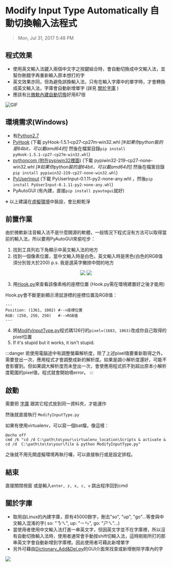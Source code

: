 Modify Input Type Automatically 自動切換輸入法程式
===

> Mon, Jul 31, 2017 5:48 PM

## 程式效果
- 使用英文輸入法鍵入兩個中文字之按鍵組合時，會自動切換成中文輸入法，並幫你刪錯字再重新輸入原本想打的字
- 英文效果亦同，但為避免誤換輸入法，只有在輸入字庫中的單字時，才會轉換成英文輸入法，字庫會自動新增單字 (詳見 [關於字庫](./README.md#關於字庫) )
- 應該有比[微軟內建自動切換](https://answers.microsoft.com/zh-hant/windows/forum/windows_10-ime/windows-10/cda818ad-1081-4165-89cd-6d43349c4b9a)好用87倍
<!--
(內建是只要輸入沒有對應合法中文就直接跳成英文QQ)
-->

![GIF](http://i.imgur.com/s8SDrcZ.gif)
## 環境需求(Windows)
- 有[Python2.7](https://www.python.org/downloads/)
- [PyHook](http://www.lfd.uci.edu/~gohlke/pythonlibs/#pyhook)
(下載 pyHook‑1.5.1‑cp27‑cp27m‑win32.whl 
*[#如果你python裝的是64bit，可以載amd64的]*
然後在檔案目錄`pip install pyHook‑1.5.1‑cp27‑cp27m‑win32.whl`)
- [pythoncom (附在pypiwin32裡面)](https://pypi.python.org/pypi/pypiwin32/219)
(下載 pypiwin32-219-cp27-none-win32.whl
*[#如果你python裝的是64bit，可以載amd64的]*
然後在檔案目錄`pip install pypiwin32-219-cp27-none-win32.whl`)
- [PyUserInput](https://pypi.python.org/pypi/PyUserInput/)
(下載 PyUserInput-0.1.11-py2-none-any.whl ，然後`pip install PyUserInput-0.1.11-py2-none-any.whl`)
- PyAutoGUI
(有內建，直接`pip install pyautogui`就好)
<!--
- requests
(有內建，直接`pip install requests`就好)
-->
※ 以上建議在[虛擬環境](https://hackmd.io/s/HycT9L68W)中裝設，會比較乾淨

## 前置作業
由於微軟新注音輸入法不是什麼開源的軟體，一般情況下程式沒有方法可以取得當前的輸入法，所以要用PyAutoGUI來偷吃步：

1. 找到工具列右下角顯示中英文輸入法的地方
2. 找到一個像素位置，當中文輸入時是白色，英文輸入時是黑色(白色的RGB值須分別皆大於200)
p.s. 我是選英字撇捺中間的地方

<center class="half">
<img src="https://i.imgur.com/S4X7hl3.png">
<img src="https://i.imgur.com/Sj8buTE.png">
</center>

3. 用[Hook.py](https://github.com/voidism/Modify-Input-Type-Automatically/blob/master/Hook.py)來查看該像素格的座標位置
    (Hook.py需在環境建置好之後才能用)
    
Hook.py會不斷更新顯示滑鼠游標的座標位置及RGB值：
```
---
Position: (1361, 1002) #-->座標位置
RGB: (250, 250, 250)   #-->RGB值
---
```
4. 將[ModifyInputType.py](https://github.com/voidism/Modify-Input-Type-Automatically/blob/master/ModifyInputType.py)程式碼126行的`pixel=(1683, 1063)`改成你自己取得的pixel位置
5. If it's stupid but it works, it isn't stupid.

:::danger
若使用電腦途中有調整螢幕解析度，除了上述pixel值要重新取得之外，需要登出一次，應用程式才會調整成新的解析度。如果是調小解析度還好，可能不會影響到。但如果調大解析度而未登出一次，會使應用程式抓不到超出原本小解析度範圍的pixel值，程式就會開始噴error。
:::

## 啟動
需要把 [字庫](https://github.com/voidism/Modify-Input-Type-Automatically/blob/master/EnWordBase.json) 跟其它程式放到同一資料夾，才能運作

然後就直接執行 `ModifyInputType.py`

如果有使用virtualenv，可以寫一個bat檔，像這樣：
```dockerfile=
@echo off
cmd /k "cd /d C:\path\to\your\virtualenv_location\Scripts & activate & cd /d  C:\path\to\to\your\file & python ModifyInputType.py"
```
之後就不用先開虛擬環境再執行囉，可以直接執行或是設定排程。

## 結束

直接關閉視窗
或是輸入`enter, z, x, c, v` 跳出程序回到cmd

## 關於字庫
- 取用自Linux的內建字庫，原有45000餘字，刪去"so", "up", "go"...等會與中文輸入混淆的字( so: "ㄋㄟ", up: "ㄧㄣ", go: "ㄕㄟ"...)
- 當使用者使用中文輸入法打進一串英文字，但因英文字並不在字庫裡，所以沒有自動切換輸入法時，使用者通常會手動按shift切輸入法，這時剛剛所打的那串英文字會自動新增到字庫裡。因此使用者可藉此新增單字
- 另外可藉由[Dictionary_Add&Del.py](https://github.com/voidism/Modify-Input-Type-Automatically/blob/master/Dictionary_Add%26Del.py)的GUI介面來找查或新增刪除字庫內的字

![](http://i.imgur.com/mxGEGIZ.gif)

